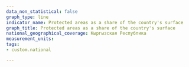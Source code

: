 ```yaml
---
data_non_statistical: false
graph_type: line
indicator_name: Protected areas as a share of the country's surface
graph_title: Protected areas as a share of the country's surface
national_geographical_coverage: Кыргызская Республика
measurement_units: 
tags:
- custom.national

---
```

